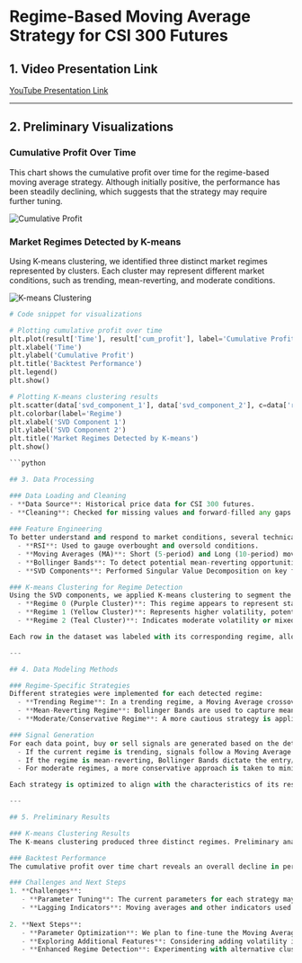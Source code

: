 # Regime-Based Moving Average Strategy for CSI 300 Futures

## 1. Video Presentation Link
[YouTube Presentation Link](your_youtube_link_here)

---

## 2. Preliminary Visualizations

### Cumulative Profit Over Time
This chart shows the cumulative profit over time for the regime-based moving average strategy. Although initially positive, the performance has been steadily declining, which suggests that the strategy may require further tuning.

![Cumulative Profit](link_to_your_image)

### Market Regimes Detected by K-means
Using K-means clustering, we identified three distinct market regimes represented by clusters. Each cluster may represent different market conditions, such as trending, mean-reverting, and moderate conditions.

![K-means Clustering](link_to_your_image)

```python
# Code snippet for visualizations

# Plotting cumulative profit over time
plt.plot(result['Time'], result['cum_profit'], label='Cumulative Profit')
plt.xlabel('Time')
plt.ylabel('Cumulative Profit')
plt.title('Backtest Performance')
plt.legend()
plt.show()

# Plotting K-means clustering results
plt.scatter(data['svd_component_1'], data['svd_component_2'], c=data['regime'], cmap='viridis')
plt.colorbar(label='Regime')
plt.xlabel('SVD Component 1')
plt.ylabel('SVD Component 2')
plt.title('Market Regimes Detected by K-means')
plt.show()

```python

## 3. Data Processing

### Data Loading and Cleaning
- **Data Source**: Historical price data for CSI 300 futures.
- **Cleaning**: Checked for missing values and forward-filled any gaps to ensure continuity.
  
### Feature Engineering
To better understand and respond to market conditions, several technical indicators were added to the dataset:
  - **RSI**: Used to gauge overbought and oversold conditions.
  - **Moving Averages (MA)**: Short (5-period) and Long (10-period) moving averages were used to identify trends.
  - **Bollinger Bands**: To detect potential mean-reverting opportunities.
  - **SVD Components**: Performed Singular Value Decomposition on key features to reduce dimensionality for clustering.

### K-means Clustering for Regime Detection
Using the SVD components, we applied K-means clustering to segment the data into three market regimes:
  - **Regime 0 (Purple Cluster)**: This regime appears to represent stable, low-volatility conditions.
  - **Regime 1 (Yellow Cluster)**: Represents higher volatility, potentially trending conditions.
  - **Regime 2 (Teal Cluster)**: Indicates moderate volatility or mixed conditions.

Each row in the dataset was labeled with its corresponding regime, allowing us to apply tailored strategies for each regime type.

---

## 4. Data Modeling Methods

### Regime-Specific Strategies
Different strategies were implemented for each detected regime:
  - **Trending Regime**: In a trending regime, a Moving Average crossover strategy is applied, where buy signals are generated when the short MA crosses above the long MA, and sell signals when it crosses below.
  - **Mean-Reverting Regime**: Bollinger Bands are used to capture mean-reversion opportunities. Buy signals are generated when the price is below the lower band, and sell signals when it is above the upper band.
  - **Moderate/Conservative Regime**: A more cautious strategy is applied using daily open price and RSI levels to confirm signals.

### Signal Generation
For each data point, buy or sell signals are generated based on the detected regime:
  - If the current regime is trending, signals follow a Moving Average crossover approach.
  - If the regime is mean-reverting, Bollinger Bands dictate the entry/exit signals.
  - For moderate regimes, a more conservative approach is taken to minimize risk in uncertain conditions.

Each strategy is optimized to align with the characteristics of its respective regime, allowing for a more responsive and potentially profitable trading approach.

---

## 5. Preliminary Results

### K-means Clustering Results
The K-means clustering produced three distinct regimes. Preliminary analysis suggests that these regimes could correspond to different market conditions, such as trending, mean-reverting, and moderate states. The clustering provides a basis for applying tailored strategies to better align with current market conditions.

### Backtest Performance
The cumulative profit over time chart reveals an overall decline in performance, indicating that the strategy may not yet be optimized for each regime. Initial gains were observed, but as the backtest continued, the performance steadily declined. This suggests potential misalignment between the applied strategies and the actual market behavior within each regime.

### Challenges and Next Steps
1. **Challenges**:
   - **Parameter Tuning**: The current parameters for each strategy may not be optimal for the different regimes. Further tuning is necessary to improve performance.
   - **Lagging Indicators**: Moving averages and other indicators used may have lagged behind rapid market changes, resulting in delayed entries and exits.
   
2. **Next Steps**:
   - **Parameter Optimization**: We plan to fine-tune the Moving Average window sizes, RSI thresholds, and Bollinger Band widths for each regime.
   - **Exploring Additional Features**: Considering adding volatility indicators like ATR to better capture market conditions.
   - **Enhanced Regime Detection**: Experimenting with alternative clustering methods to see if more refined regimes can be identified.



